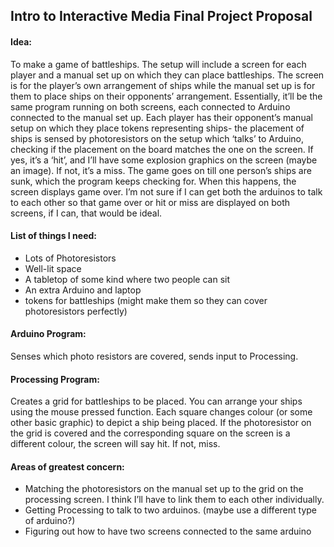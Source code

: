 ## Intro to Interactive Media Final Project Proposal

#### Idea: 
To make a game of battleships. The setup will include a screen for each player and a manual set up on which they can place battleships.
The screen is for the player’s own arrangement of ships while the manual set up is for them to place ships on their opponents’ arrangement. 
Essentially, it’ll be the same program running on both screens, each connected to Arduino connected to the manual set up. Each player has their opponent’s manual setup on which they place tokens representing ships- the placement of ships is sensed by photoresistors on the setup which ‘talks’ to Arduino, checking if the placement on the board matches the one on the screen. If yes, it’s a ‘hit’, and I’ll have some explosion graphics on the screen (maybe an image). If not, it’s a miss. The game goes on till one person’s ships are sunk, which the program keeps checking for. When this happens, the screen displays game over. 
I’m not sure if I can get both the arduinos to talk to each other so that game over or hit or miss are displayed on both screens, if I can, that would be ideal.

#### List of things I need:
- Lots of Photoresistors
- Well-lit space
- A tabletop of some kind where two people can sit
- An extra Arduino and laptop 
- tokens for battleships (might make them so they can cover photoresistors perfectly)

#### Arduino Program:
Senses which photo resistors are covered, sends input to Processing.

#### Processing Program:
Creates a grid for battleships to be placed. You can arrange your ships using the mouse pressed function. Each square changes colour (or some other basic graphic) to depict a ship being placed. If the photoresistor on the grid is covered and the corresponding square on the screen is a different colour, the screen will say hit. If not, miss. 

#### Areas of greatest concern:
-	Matching the photoresistors on the manual set up to the grid on the processing screen. I think I’ll have to link them to each other individually.
-	Getting Processing to talk to two arduinos. (maybe use a different type of arduino?)
- Figuring out how to have two screens connected to the same arduino




